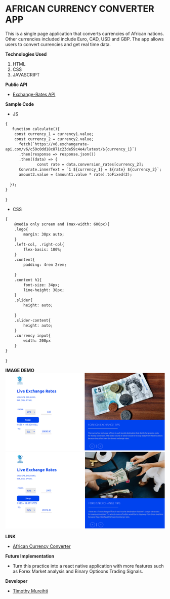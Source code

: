 # AFRICAN CURRENCY CONVERTER APP

This is a single page application that converts currencies of African nations. Other currencies included include Euro, CAD, USD and GBP. The app allows users to convert currencies and get real time data. 

**Technologies Used**
1. HTML
2. CSS
3. JAVASCRIPT

**Public API**
- [Exchange-Rates API](https://www.exchangerate-api.com/)

**Sample Code**
- JS
```
{
   function calculate(){
    const currency_1 = currency1.value;
    const currency_2 = currency2.value; 
      fetch(`https://v6.exchangerate-api.com/v6/c50c0dd18c871c23de59c4e4/latest/${currency_1}`)
      .then(response => response.json())
      .then((data) => {
              const rate = data.conversion_rates[currency_2];
      Convrate.innerText = `1 ${currency_1} = ${rate} ${currency_2}`;
      amount2.value = (amount1.value * rate).toFixed(2);

  });
}

}

```
- CSS
```
{
    @media only screen and (max-width: 600px){
    .logo{
        margin: 30px auto;
    }
    .left-col, .right-col{
        flex-basis: 100%;
    }
    .content{
        padding: 4rem 2rem;
    
    }
    .content h1{
        font-size: 34px;
        line-height: 38px;
    }
    .slider{
        height: auto;

    }
    .slider-content{
        height: auto;
    }
    .currency input{
        width: 200px
    }
}

}
```

**IMAGE DEMO**
![](images/Screenshot%20from%202022-09-02%2003-16-11.png)
![](images/Screenshot%20from%202022-09-02%2003-16-54.png)

**LINK**
- [African Currency Converter](https://timothymureithi.github.io/African-Currency-Exchange/)

**Future Implementation**
- Turn this practice into a react native application with more features such as Forex Market analysis and Binary Optioons Trading Signals. 


**Developer**
- [Timothy Mureihti](https://github.com/timothymureithi/)